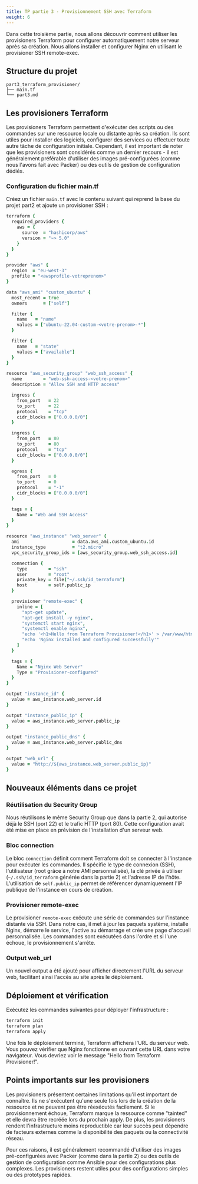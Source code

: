 ```yaml
---
title: TP partie 3 - Provisionnement SSH avec Terraform
weight: 6
---
```


Dans cette troisième partie, nous allons découvrir comment utiliser les provisioners Terraform pour configurer automatiquement notre serveur après sa création. Nous allons installer et configurer Nginx en utilisant le provisioner SSH remote-exec.

## Structure du projet

```
part3_terraform_provisioner/
├── main.tf
└── part3.md
```

## Les provisioners Terraform

Les provisioners Terraform permettent d'exécuter des scripts ou des commandes sur une ressource locale ou distante après sa création. Ils sont utiles pour installer des logiciels, configurer des services ou effectuer toute autre tâche de configuration initiale. Cependant, il est important de noter que les provisioners sont considérés comme un dernier recours - il est généralement préférable d'utiliser des images pré-configurées (comme nous l'avons fait avec Packer) ou des outils de gestion de configuration dédiés.

### Configuration du fichier main.tf

Créez un fichier `main.tf` avec le contenu suivant qui reprend la base du projet part2 et ajoute un provisioner SSH :

```coffee
terraform {
  required_providers {
    aws = {
      source  = "hashicorp/aws"
      version = "~> 5.0"
    }
  }
}

provider "aws" {
  region  = "eu-west-3"
  profile = "<awsprofile-votreprenom>"
}

data "aws_ami" "custom_ubuntu" {
  most_recent = true
  owners      = ["self"]

  filter {
    name   = "name"
    values = ["ubuntu-22.04-custom-<votre-prenom>-*"]
  }

  filter {
    name   = "state"
    values = ["available"]
  }
}

resource "aws_security_group" "web_ssh_access" {
  name        = "web-ssh-access-<votre-prenom>"
  description = "Allow SSH and HTTP access"

  ingress {
    from_port   = 22
    to_port     = 22
    protocol    = "tcp"
    cidr_blocks = ["0.0.0.0/0"]
  }

  ingress {
    from_port   = 80
    to_port     = 80
    protocol    = "tcp"
    cidr_blocks = ["0.0.0.0/0"]
  }

  egress {
    from_port   = 0
    to_port     = 0
    protocol    = "-1"
    cidr_blocks = ["0.0.0.0/0"]
  }

  tags = {
    Name = "Web and SSH Access"
  }
}

resource "aws_instance" "web_server" {
  ami                    = data.aws_ami.custom_ubuntu.id
  instance_type          = "t2.micro"
  vpc_security_group_ids = [aws_security_group.web_ssh_access.id]

  connection {
    type        = "ssh"
    user        = "root"
    private_key = file("~/.ssh/id_terraform")
    host        = self.public_ip
  }

  provisioner "remote-exec" {
    inline = [
      "apt-get update",
      "apt-get install -y nginx",
      "systemctl start nginx",
      "systemctl enable nginx",
      "echo '<h1>Hello from Terraform Provisioner!</h1>' > /var/www/html/index.html",
      "echo 'Nginx installed and configured successfully'"
    ]
  }

  tags = {
    Name = "Nginx Web Server"
    Type = "Provisioner-configured"
  }
}

output "instance_id" {
  value = aws_instance.web_server.id
}

output "instance_public_ip" {
  value = aws_instance.web_server.public_ip
}

output "instance_public_dns" {
  value = aws_instance.web_server.public_dns
}

output "web_url" {
  value = "http://${aws_instance.web_server.public_ip}"
}
```

## Nouveaux éléments dans ce projet

### Réutilisation du Security Group

Nous réutilisons le même Security Group que dans la partie 2, qui autorise déjà le SSH (port 22) et le trafic HTTP (port 80). Cette configuration avait été mise en place en prévision de l'installation d'un serveur web.

### Bloc connection

Le bloc `connection` définit comment Terraform doit se connecter à l'instance pour exécuter les commandes. Il spécifie le type de connexion (SSH), l'utilisateur (root grâce à notre AMI personnalisée), la clé privée à utiliser (`~/.ssh/id_terraform` générée dans la partie 2) et l'adresse IP de l'hôte. L'utilisation de `self.public_ip` permet de référencer dynamiquement l'IP publique de l'instance en cours de création.

### Provisioner remote-exec

Le provisioner `remote-exec` exécute une série de commandes sur l'instance distante via SSH. Dans notre cas, il met à jour les paquets système, installe Nginx, démarre le service, l'active au démarrage et crée une page d'accueil personnalisée. Les commandes sont exécutées dans l'ordre et si l'une échoue, le provisionnement s'arrête.

### Output web_url

Un nouvel output a été ajouté pour afficher directement l'URL du serveur web, facilitant ainsi l'accès au site après le déploiement.

## Déploiement et vérification

Exécutez les commandes suivantes pour déployer l'infrastructure :

```bash
terraform init
terraform plan
terraform apply
```

Une fois le déploiement terminé, Terraform affichera l'URL du serveur web. Vous pouvez vérifier que Nginx fonctionne en ouvrant cette URL dans votre navigateur. Vous devriez voir le message "Hello from Terraform Provisioner!".

## Points importants sur les provisioners

Les provisioners présentent certaines limitations qu'il est important de connaître. Ils ne s'exécutent qu'une seule fois lors de la création de la ressource et ne peuvent pas être réexécutés facilement. Si le provisionnement échoue, Terraform marque la ressource comme "tainted" et elle devra être recréée lors du prochain apply. De plus, les provisioners rendent l'infrastructure moins reproductible car leur succès peut dépendre de facteurs externes comme la disponibilité des paquets ou la connectivité réseau.

Pour ces raisons, il est généralement recommandé d'utiliser des images pré-configurées avec Packer (comme dans la partie 2) ou des outils de gestion de configuration comme Ansible pour des configurations plus complexes. Les provisioners restent utiles pour des configurations simples ou des prototypes rapides.